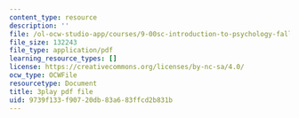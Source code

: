 ```yaml
---
content_type: resource
description: ''
file: /ol-ocw-studio-app/courses/9-00sc-introduction-to-psychology-fall-2011/9739f133f90720db83a683ffcd2b831b_bihrpOS0qtY.pdf
file_size: 132243
file_type: application/pdf
learning_resource_types: []
license: https://creativecommons.org/licenses/by-nc-sa/4.0/
ocw_type: OCWFile
resourcetype: Document
title: 3play pdf file
uid: 9739f133-f907-20db-83a6-83ffcd2b831b
---
```

